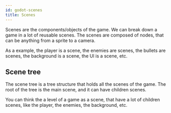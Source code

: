 ```yaml
---
id: godot-scenes
title: Scenes
---
```


Scenes are the components/objects of the game. We can break down a game in a lot of reusable scenes. The scenes are composed of nodes, that can be anything from a sprite to a camera.

As a example, the player is a scene, the enemies are scenes, the bullets are scenes, the background is a scene, the UI is a scene, etc.

## Scene tree

The scene tree is a tree structure that holds all the scenes of the game. The root of the tree is the main scene, and it can have children scenes.

You can think the a level of a game as a scene, that have a lot of children scenes, like the player, the enemies, the background, etc.
